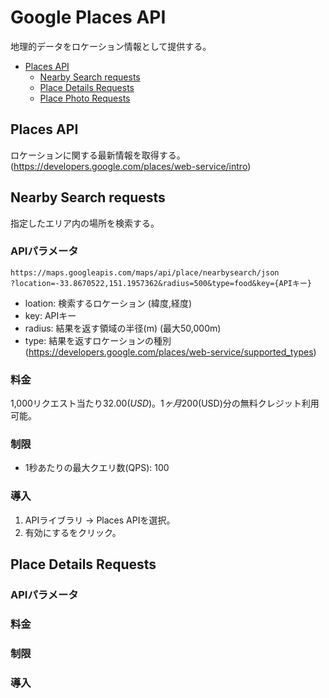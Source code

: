 # Google Places API

地理的データをロケーション情報として提供する。

* [Places API](#places-api)
  * [Nearby Search requests](#nearby-search-requests)
  * [Place Details Requests](#place-details-requests)
  * [Place Photo Requests](#place-photo-requests)

## Places API

ロケーションに関する最新情報を取得する。(https://developers.google.com/places/web-service/intro)

## Nearby Search requests

指定したエリア内の場所を検索する。

### APIパラメータ

```
https://maps.googleapis.com/maps/api/place/nearbysearch/json
?location=-33.8670522,151.1957362&radius=500&type=food&key={APIキー}
```

* loation: 検索するロケーション (緯度,経度)
* key: APIキー
* radius: 結果を返す領域の半径(m) (最大50,000m)
* type: 結果を返すロケーションの種別 (https://developers.google.com/places/web-service/supported_types)

### 料金

1,000リクエスト当たり$32.00(USD)。1ヶ月$200(USD)分の無料クレジット利用可能。

### 制限

* 1秒あたりの最大クエリ数(QPS): 100

### 導入

1. APIライブラリ -> Places APIを選択。
2. 有効にするをクリック。

## Place Details Requests

### APIパラメータ

### 料金

### 制限

### 導入
